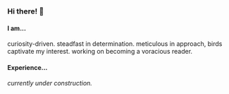 ### Hi there! 👋

#### I am...
curiosity-driven. steadfast in determination. meticulous in approach, birds captivate my interest. working on becoming a voracious reader.

#### Experience...
*currently under construction.*
